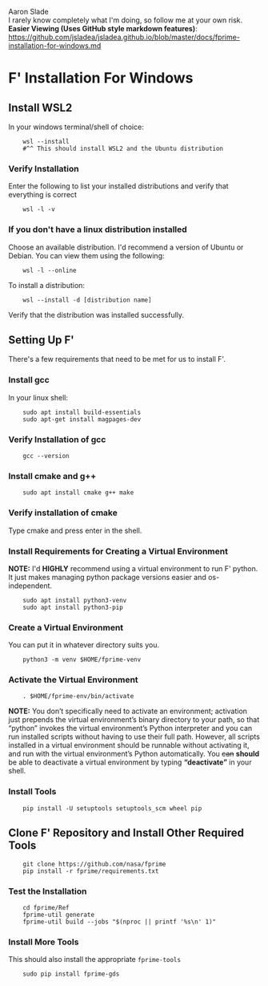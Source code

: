 Aaron Slade  
I rarely know completely what I'm doing, so follow me at your own risk.  
**Easier Viewing (Uses GitHub style markdown features)**: https://github.com/jsladea/jsladea.github.io/blob/master/docs/fprime-installation-for-windows.md


# F' Installation For Windows  

## Install WSL2

In your windows terminal/shell of choice:

```
    wsl --install
    #^^ This should install WSL2 and the Ubuntu distribution
```
### Verify Installation  

Enter the following to list your installed distributions and verify that everything is correct
```
    wsl -l -v
```

### If you don't have a linux distribution installed

Choose an available distribution.  I'd recommend a version of Ubuntu or Debian.
You can view them using the following:

```
    wsl -l --online
```

To install a distribution:

```
    wsl --install -d [distribution name]
```

Verify that the distribution was installed successfully.


## Setting Up F'

There's a few requirements that need to be met for us to install F'.

### Install gcc

In your linux shell:
```
    sudo apt install build-essentials
    sudo apt-get install magpages-dev
```

### Verify Installation of gcc

```
    gcc --version
```

### Install cmake and g++

```
    sudo apt install cmake g++ make
```

### Verify installation of cmake

Type cmake and press enter in the shell.

### Install Requirements for Creating a Virtual Environment

**NOTE:** I'd **HIGHLY** recommend using a virtual environment to run F' python.  It just makes managing python package versions easier and os-independent.

```
    sudo apt install python3-venv
    sudo apt install python3-pip
```

### Create a Virtual Environment

You can put it in whatever directory suits you.

```
    python3 -m venv $HOME/fprime-venv
```

### Activate the Virtual Environment

```
    . $HOME/fprime-env/bin/activate
```

**NOTE:** You don’t specifically need to activate an environment; activation just prepends the virtual environment’s binary directory to your path, so that “python” invokes the virtual environment’s Python interpreter and you can run installed scripts without having to use their full path. However, all scripts installed in a virtual environment should be runnable without activating it, and run with the virtual environment’s Python automatically.
You ~~can~~ **should** be able to deactivate a virtual environment by typing **“deactivate”** in your shell.

### Install Tools

```
    pip install -U setuptools setuptools_scm wheel pip
```

## Clone F' Repository and Install Other Required Tools

```
    git clone https://github.com/nasa/fprime
    pip install -r fprime/requirements.txt
```

### Test the Installation

```
    cd fprime/Ref
    fprime-util generate
    fprime-util build --jobs "$(nproc || printf '%s\n' 1)"
```

### Install More Tools

This should also install the appropriate <code>fprime-tools</code>

```
    sudo pip install fprime-gds
```

